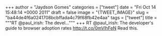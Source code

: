 
+++
author = "Jaydson Gomes"
categories = ["tweet"]
date = "Fri Oct 14 15:48:14 +0000 2011"
draft = false
image = "{TWEET_IMAGE}"
slug = "ba44de4f6a0241708bcbffada4c79f68fb42e4aa"
tags = ["tweet"]
title = """RT @paul_irish: The devel..."""
+++
RT @paul_irish: The developer's guide to browser adoption rates http://t.co/0mVlhFeN Read this.
